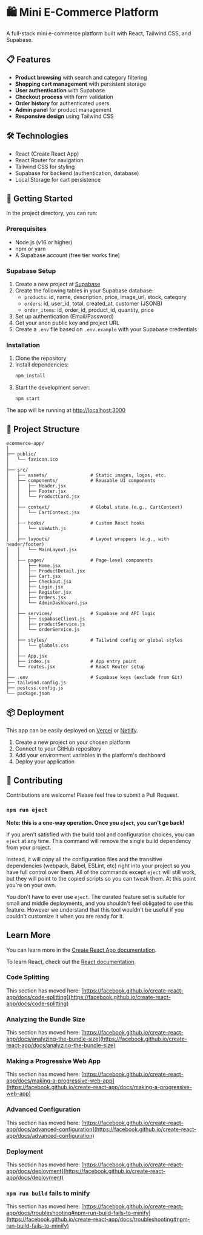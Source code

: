 # 🛍️ Mini E-Commerce Platform

A full-stack mini e-commerce platform built with React, Tailwind CSS, and Supabase.

## 📋 Features

- **Product browsing** with search and category filtering
- **Shopping cart management** with persistent storage
- **User authentication** with Supabase
- **Checkout process** with form validation
- **Order history** for authenticated users
- **Admin panel** for product management
- **Responsive design** using Tailwind CSS

## 🛠️ Technologies

- React (Create React App)
- React Router for navigation
- Tailwind CSS for styling
- Supabase for backend (authentication, database)
- Local Storage for cart persistence

## 🚀 Getting Started

In the project directory, you can run:

### Prerequisites

- Node.js (v16 or higher)
- npm or yarn
- A Supabase account (free tier works fine)

### Supabase Setup

1. Create a new project at [Supabase](https://app.supabase.com)
2. Create the following tables in your Supabase database:
   - `products`: id, name, description, price, image_url, stock, category
   - `orders`: id, user_id, total, created_at, customer (JSONB)
   - `order_items`: id, order_id, product_id, quantity, price
3. Set up authentication (Email/Password)
4. Get your anon public key and project URL
5. Create a `.env` file based on `.env.example` with your Supabase credentials

### Installation

1. Clone the repository
2. Install dependencies:
   ```bash
   npm install
   ```
3. Start the development server:
   ```bash
   npm start
   ```

The app will be running at [http://localhost:3000](http://localhost:3000)

## 📁 Project Structure

```
ecommerce-app/
│
├── public/
│   └── favicon.ico
│
├── src/
│   ├── assets/                # Static images, logos, etc.
│   ├── components/            # Reusable UI components
│   │   ├── Header.jsx
│   │   ├── Footer.jsx
│   │   └── ProductCard.jsx
│   │
│   ├── context/               # Global state (e.g., CartContext)
│   │   └── CartContext.jsx
│   │
│   ├── hooks/                 # Custom React hooks
│   │   └── useAuth.js
│   │
│   ├── layouts/               # Layout wrappers (e.g., with header/footer)
│   │   └── MainLayout.jsx
│   │
│   ├── pages/                 # Page-level components
│   │   ├── Home.jsx
│   │   ├── ProductDetail.jsx
│   │   ├── Cart.jsx
│   │   ├── Checkout.jsx
│   │   ├── Login.jsx
│   │   ├── Register.jsx
│   │   ├── Orders.jsx
│   │   └── AdminDashboard.jsx
│   │
│   ├── services/              # Supabase and API logic
│   │   ├── supabaseClient.js
│   │   ├── productService.js
│   │   └── orderService.js
│   │
│   ├── styles/                # Tailwind config or global styles
│   │   └── globals.css
│   │
│   ├── App.jsx
│   ├── index.js               # App entry point
│   └── routes.jsx             # React Router setup
│
├── .env                       # Supabase keys (exclude from Git)
├── tailwind.config.js
├── postcss.config.js
└── package.json
```

## 📦 Deployment

This app can be easily deployed on [Vercel](https://vercel.com) or [Netlify](https://netlify.com).

1. Create a new project on your chosen platform
2. Connect to your GitHub repository
3. Add your environment variables in the platform's dashboard
4. Deploy your application

## 👥 Contributing

Contributions are welcome! Please feel free to submit a Pull Request.

### `npm run eject`

**Note: this is a one-way operation. Once you `eject`, you can't go back!**

If you aren't satisfied with the build tool and configuration choices, you can `eject` at any time. This command will remove the single build dependency from your project.

Instead, it will copy all the configuration files and the transitive dependencies (webpack, Babel, ESLint, etc) right into your project so you have full control over them. All of the commands except `eject` will still work, but they will point to the copied scripts so you can tweak them. At this point you're on your own.

You don't have to ever use `eject`. The curated feature set is suitable for small and middle deployments, and you shouldn't feel obligated to use this feature. However we understand that this tool wouldn't be useful if you couldn't customize it when you are ready for it.

## Learn More

You can learn more in the [Create React App documentation](https://facebook.github.io/create-react-app/docs/getting-started).

To learn React, check out the [React documentation](https://reactjs.org/).

### Code Splitting

This section has moved here: [https://facebook.github.io/create-react-app/docs/code-splitting](https://facebook.github.io/create-react-app/docs/code-splitting)

### Analyzing the Bundle Size

This section has moved here: [https://facebook.github.io/create-react-app/docs/analyzing-the-bundle-size](https://facebook.github.io/create-react-app/docs/analyzing-the-bundle-size)

### Making a Progressive Web App

This section has moved here: [https://facebook.github.io/create-react-app/docs/making-a-progressive-web-app](https://facebook.github.io/create-react-app/docs/making-a-progressive-web-app)

### Advanced Configuration

This section has moved here: [https://facebook.github.io/create-react-app/docs/advanced-configuration](https://facebook.github.io/create-react-app/docs/advanced-configuration)

### Deployment

This section has moved here: [https://facebook.github.io/create-react-app/docs/deployment](https://facebook.github.io/create-react-app/docs/deployment)

### `npm run build` fails to minify

This section has moved here: [https://facebook.github.io/create-react-app/docs/troubleshooting#npm-run-build-fails-to-minify](https://facebook.github.io/create-react-app/docs/troubleshooting#npm-run-build-fails-to-minify)
